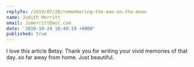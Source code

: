 ```yaml
---
replyTo: /2019/07/28/remembering-the-man-on-the-moon
name: Judith Merritt
email: Jumerritt@aol.com
date: '2019-10-24 18:40:19 +0000'
published: true
---
```


I love this article Betsy. Thank you for writing your vivid memories of that day..so far away from home. Just beautiful.
